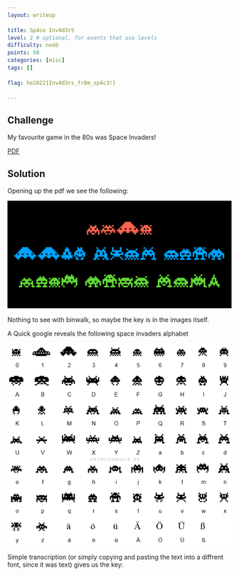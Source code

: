 ```yaml
---
layout: writeup

title: Sp4ce Inv4d3r5
level: 2 # optional, for events that use levels
difficulty: noob
points: 50
categories: [misc]
tags: []

flag: he2022{Inv4d3rs_fr0m_sp4c3!}

---
```


## Challenge

My favourite game in the 80s was Space Invaders!

[PDF](writeupfiles/spaceinvaders.pdf)

## Solution

Opening up the pdf we see the following:

![](writeupfiles/spaceinvaders.png)

Nothing to see with binwalk, so maybe the key is in the images itself.

A Quick google reveals the following space invaders alphabet

![](writeupfiles/space-invaders-code.png)

Simple transcription (or simply copying and pasting the text into a diffrent font, since it was text) gives us the key:

